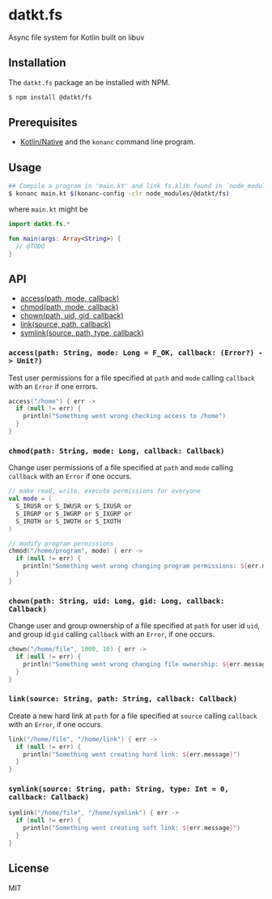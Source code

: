 datkt.fs
=======

Async file system for Kotlin built on libuv

## Installation

The `datkt.fs` package an be installed with NPM.

```sh
$ npm install @datkt/fs
```

## Prerequisites

* [Kotlin/Native](https://github.com/JetBrains/kotlin-native) and the
  `konanc` command line program.

## Usage

```sh
## Compile a program in 'main.kt' and link fs.klib found in `node_modules/`
$ konanc main.kt $(konanc-config -clr node_modules/@datkt/fs)
```

where `main.kt` might be

```kotlin
import datkt.fs.*

fun main(args: Array<String>) {
  // @TODO
}
```

## API

* [access(path, mode, callback)](#access)
* [chmod(path, mode, callback)](#chmod)
* [chown(path, uid, gid, callback)](#chown)
* [link(source, path, callback)](#link)
* [symlink(source, path, type, callback)](#symlink)

### `access(path: String, mode: Long = F_OK, callback: (Error?) -> Unit?)`
<a name="access" />

Test user permissions for a file specified at `path` and `mode` calling
`callback` with an `Error` if one errors.

```kotlin
access("/home") { err ->
  if (null != err) {
    println("Something went wrong checking access to /home")
  }
}
```

### `chmod(path: String, mode: Long, callback: Callback)`
<a name="chmod" />

Change user permissions of a file specified at `path` and `mode` calling
`callback` with an `Error` if one occurs.

```kotlin
// make read, write, execute permissions for everyone
val mode = (
  S_IRUSR or S_IWUSR or S_IXUSR or
  S_IRGRP or S_IWGRP or S_IXGRP or
  S_IROTH or S_IWOTH or S_IXOTH
)

// modify program permissions
chmod("/home/program", mode) { err ->
  if (null != err) {
    println("Something went wrong changing program permissions: ${err.message}")
  }
}
```

### `chown(path: String, uid: Long, gid: Long, callback: Callback)`
<a name="chown" />

Change user and group ownership of a file specified at `path` for user
id `uid`, and group id `gid` calling `callback` with an `Error`, if one
occurs.

```kotlin
chown("/home/file", 1000, 10) { err ->
  if (null != err) {
    println("Something went wrong changing file ownership: ${err.message}")
  }
}
```

### `link(source: String, path: String, callback: Callback)`
<a name="link" />

Create a new hard link at `path` for a file specified at `source`
calling `callback` with an `Error`, if one occurs.

```kotlin
link("/home/file", "/home/link") { err ->
  if (null != err) {
    println("Something went creating hard link: ${err.message}")
  }
}
```

### `symlink(source: String, path: String, type: Int = 0, callback: Callback)`
<a name="symlink" />

```kotlin
symlink("/home/file", "/home/symlink") { err ->
  if (null != err) {
    println("Something went creating soft link: ${err.message}")
  }
}
```

## License

MIT

